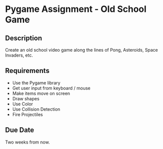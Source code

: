 # Pygame Assignment - Old School Game

## Description

Create an old school video game along the lines of Pong, Asteroids, Space Invaders, etc.

## Requirements

- Use the Pygame library
- Get user input from keyboard / mouse
- Make items move on screen
- Draw shapes
- Use Color
- Use Collision Detection
- Fire Projectiles

## Due Date

Two weeks from now.
